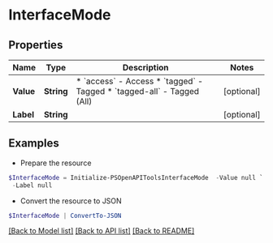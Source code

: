 # InterfaceMode
## Properties

Name | Type | Description | Notes
------------ | ------------- | ------------- | -------------
**Value** | **String** | * &#x60;access&#x60; - Access * &#x60;tagged&#x60; - Tagged * &#x60;tagged-all&#x60; - Tagged (All) | [optional] 
**Label** | **String** |  | [optional] 

## Examples

- Prepare the resource
```powershell
$InterfaceMode = Initialize-PSOpenAPIToolsInterfaceMode  -Value null `
 -Label null
```

- Convert the resource to JSON
```powershell
$InterfaceMode | ConvertTo-JSON
```

[[Back to Model list]](../README.md#documentation-for-models) [[Back to API list]](../README.md#documentation-for-api-endpoints) [[Back to README]](../README.md)

